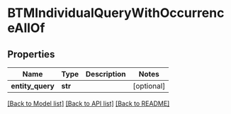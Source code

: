# BTMIndividualQueryWithOccurrenceAllOf

## Properties
Name | Type | Description | Notes
------------ | ------------- | ------------- | -------------
**entity_query** | **str** |  | [optional] 

[[Back to Model list]](../README.md#documentation-for-models) [[Back to API list]](../README.md#documentation-for-api-endpoints) [[Back to README]](../README.md)


